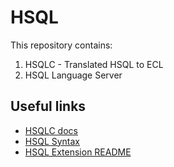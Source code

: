 # HSQL

This repository contains:
1. HSQLC - Translated HSQL to ECL
2. HSQL Language Server 

## Useful links

- [HSQLC docs](hsql/README.md)
- [HSQL Syntax](hsql/docs/syntax.md)
- [HSQL Extension README](hsql-server/README.md)